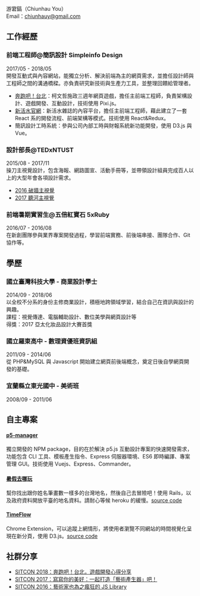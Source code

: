 游宭鎬（Chiunhau You）<br/>
Email：chiunhauy@gmail.com<br/>

## 工作經歷
### 前端工程師@簡訊設計 Simpleinfo Design
2017/05 - 2018/05<br/>
開發互動式與內容網站，能獨立分析、解決前端為主的網頁需求，並擔任設計師與工程師之間的溝通橋樑。亦負責研究新技術與生產力工具，並整理回饋給管理者。
- [奔跑吧！台北](http://game.glory.taipei/)：柯文哲施政三週年網頁遊戲，擔任主前端工程師，負責架構設計、遊戲開發、互動設計，技術使用 Pixi.js。
- [新活水官網](https://www.fountain.org.tw/)：新活水雜誌的內容平台，擔任主前端工程師，藉此建立了一套 React 系的開發流程、前端架構等模式。技術使用 React&Redux。
- 簡訊設計工時系統：參與公司內部工時與財報系統新功能開發，使用 D3.js 與 Vue。

### 設計部長@TEDxNTUST
2015/08 - 2017/11<br/>
操刀主視覺設計，包含海報、網路圖宣、活動手冊等，並帶領設計組員完成百人以上的大型年會各項設計需求。
- [2016 破牆主視覺](https://www.behance.net/gallery/43453061/TEDxNTUST-2016-Breakthrough-)
- [2017 聽河主視覺](https://www.behance.net/gallery/57772585/Our-Renaissance-TEDxNTUST-2017-Event-Identity)

### 前端暑期實習生@五倍紅寶石 5xRuby
2016/07 - 2016/08<br/>
在新創團隊參與業界專案開發過程，學習前端實務、前後端串接、團隊合作、Git 協作等。

## 學歷
### 國立臺灣科技大學 - 商業設計學士
2014/09 - 2018/06<br>
以全校不分系的身份主修商業設計，積極地跨領域學習，結合自己在資訊與設計的興趣。<br>
課程：視覺傳達、電腦輔助設計、數位美學與網頁設計等<br>
得獎：2017 亞太化妝品設計大賽首獎

### 國立羅東高中 - 數理資優班資訊組
2011/09 - 2014/06<br>
從 PHP&MySQL 與 Javascript 開始建立網頁前後端概念，奠定日後自學網頁開發的基礎。

### 宜蘭縣立東光國中 - 美術班
2008/09 - 2011/06<br>

## 自主專案
#### [p5-manager](https://github.com/chiunhau/p5-manager)
獨立開發的 NPM package，目的在於解決 p5.js 互動設計專案的快速開發需求，功能包含 CLI 工具、模板產生指令、Express 伺服器環境、ES6 即時編譯、專案管理 GUI。技術使用 Vuejs、Express、Commander。

#### [暑假去哪玩](http://strokes.herokuapp.com)
幫你找出跟你姓名筆畫數一樣多的台灣地名，然後自己去冒險吧！使用 Rails，以及政府資料開放平臺的地名資料。請耐心等候 heroku 的緩慢。[source code](https://github.com/chiunhau/strokes)

#### [TimeFlow](https://chrome.google.com/webstore/detail/timeflow/ofpimjnkffjdlkilpmhjmckchfpnfdfi)
Chrome Extension，可以追蹤上網情形，將使用者瀏覽不同網站的時間視覺化呈現在新分頁，使用 D3.js。[source code](https://github.com/chiunhau/TimeFlow)

## 社群分享
- [SITCON 2018：奔跑吧！台北，遊戲開發心得分享](https://sitcon.org/2018/#/agenda/sub/d946b6e1-d826-4c64-86a4-bf013bcc0c06)
- [SITCON 2017：寫寫你的美好：一起打造「藝術產生器」吧！](https://github.com/chiunhau/sitcon2017)
- [SITCON 2016：藝術家也為之瘋狂的 JS Library](https://github.com/chiunhau/sitcon2016)
